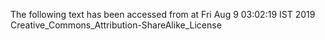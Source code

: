 The following text has been accessed from at Fri Aug 9 03:02:19 IST 2019
Creative_Commons_Attribution-ShareAlike_License
